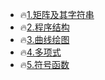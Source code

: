 * 🔥[1.矩阵及其字符串](https://github.com/caixiongjiang/caixiongjiang/blob/main/matlab%E9%80%9F%E6%88%90/%E7%9F%A9%E9%98%B5%E5%8F%8A%E5%AD%97%E7%AC%A6%E4%B8%B2.md)
* 🔥[2.程序结构](https://github.com/caixiongjiang/caixiongjiang/blob/main/matlab%E9%80%9F%E6%88%90/%E7%A8%8B%E5%BA%8F%E7%BB%93%E6%9E%84.md)
* 🔥[3.曲线绘图](https://github.com/caixiongjiang/caixiongjiang/blob/main/matlab%E9%80%9F%E6%88%90/%E6%9B%B2%E7%BA%BF%E7%BB%98%E5%9B%BE.md)
* 🔥[4.多项式](https://github.com/caixiongjiang/caixiongjiang/blob/main/matlab%E9%80%9F%E6%88%90/%E5%A4%9A%E9%A1%B9%E5%BC%8F.md)
* 🔥[5.符号函数](https://github.com/caixiongjiang/caixiongjiang/blob/main/matlab%E9%80%9F%E6%88%90/%E7%AC%A6%E5%8F%B7%E5%87%BD%E6%95%B0.md)